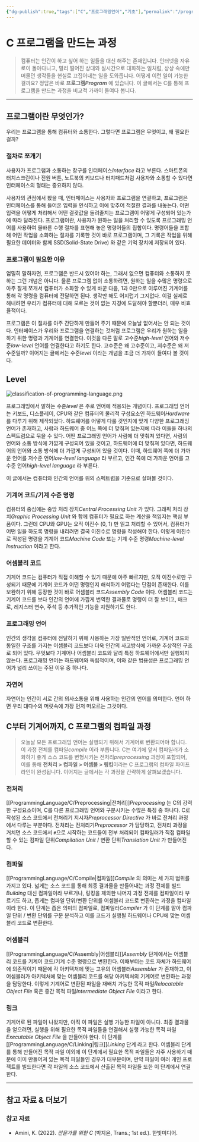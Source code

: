 ```yaml
---
{"dg-publish":true,"tags":["C","프로그래밍언어","기초"],"permalink":"/programming-language/c/phasesof-translation/","dgPassFrontmatter":true,"created":"2024-03-05T17:07:11.030+09:00","updated":"2024-07-16T16:15:52.717+09:00"}
---
```



# C 프로그램을 만드는 과정

> 컴퓨터는 인간이 하고 싶어 하는 일들을 대신 해주는 존재입니다. 인터넷을 자유로이 돌아다니고, 멀리 떨어진 상대와 실시간으로 대화하는 일처럼, 상상 속에만 머물던 생각들을 현실로 끄집어내는 일을 도와줍니다. 어떻게 이런 일이 가능한 걸까요? 정답은 바로 **프로그램*Program*** 에 있습니다. 이 글에서는 C를 통해 프로그램을 만드는 과정을 비교적 가까이 들여다 봅니다.

---

## 프로그램이란 무엇인가?

우리는 프로그램을 통해 컴퓨터와 소통한다. 그렇다면 프로그램은 무엇이고, 왜 필요한 걸까?

### 절차로 쪼개기

사용자가 프로그램과 소통하는 창구를 인터페이스*Interface* 라고 부른다. 스마트폰의 터치스크린이나 전원 버튼, 노트북의 키보드나 터치패드처럼 사용자와 소통할 수 있다면 인터페이스의 형태는 중요하지 않다.

사용자의 관점에서 봤을 때, 인터페이스는 사용자와 프로그램을 연결하고, 프로그램은 인터페이스를 통해 들어온 입력을 인식하고 이에 맞추어 적절한 결과를 내놓는다. 어떤 입력을 어떻게 처리해서 어떤 결괏값을 돌려줄지는 프로그램이 어떻게 구성되어 있는가에 따라 달라진다. 프로그램이란, 사용자가 원하는 일을 처리할 수 있도록 프로그래밍 언어를 사용하여 올바른 수행 절차를 표현해 놓은 명령어들의 집합이다. 명령어들을 조합해 어떤 작업을 소화하는 절차를 기록한 것이 바로 프로그램이며, 그 기록은 작업을 위해 필요한 데이터와 함께 SSD(Solid-State Drive) 와 같은 기억 장치에 저장되어 있다.

### 프로그램이 필요한 이유

엄밀히 말하자면, 프로그램은 반드시 있어야 하는, 그래서 없으면 컴퓨터와 소통하지 못하는 그런 개념은 아니다. 물론 프로그램 없이 소통하려면, 원하는 일을 수많은 명령으로 아주 잘게 쪼개서 컴퓨터가 소화할 수 있게 바꾼 다음, 1과 0만으로 이루어진 기계어를 통해 각 명령을 컴퓨터에 전달하면 된다. 생각만 해도 어지럽기 그지없다. 이걸 실제로 해내려면 우리가 컴퓨터에 대해 모르는 것이 없는 지경에 도달해야 할뿐더러, 매우 비효율적이다.

프로그램은 이 절차를 아주 간단하게 만들어 주기 때문에 오늘날 없어서는 안 되는 것이다. 인터페이스가 우리와 프로그램을 연결하는 것처럼 프로그램은 우리가 원하는 일을 하기 위한 명령과 기계어를 연결한다. 이것을 다른 말로 고수준*high-level* 언어와 저수준*low-level* 언어를 연결한다고 하기도 한다. 고수준은 왜 고수준이고, 저수준은 왜 저수준일까? 이어지는 글에서는 수준*level* 이라는 개념을 조금 더 가까이 들여다 볼 것이다. 

## Level

![classification-of-programming-language.png](/img/user/ProgrammingLanguage/classification-of-programming-language.png)

프로그래밍에서 말하는 수준*level* 은 주로 언어에 적용되는 개념이다. 프로그래밍 언어는 키보드, 디스플레이, CPU와 같은 컴퓨터의 물리적 구성요소인 하드웨어*Hardware* 를 다루기 위해 제작되었다. 하드웨어를 어떻게 다룰 것인지에 맞게 다양한 프로그래밍 언어가 존재하고, 사람과 하드웨어 중 어느 쪽에 더 맞춰져 있는지에 따라 이들을 하나의 스펙트럼으로 묶을 수 있다. 어떤 프로그래밍 언어가 사람에 더 맞춰져 있다면, 사람의 언어와 소통 방식에 가깝게 구성되어 있을 것이고, 하드웨어에 더 맞춰져 있다면, 하드웨어의 언어와 소통 방식에 더 가깝게 구성되어 있을 것이다. 이때, 하드웨어 쪽에 더 가까운 언어를 저수준 언어*low-level language* 라 부르고, 인간 쪽에 더 가까운 언어를 고수준 언어*high-level language* 라 부른다.

이 글에서는 컴퓨터와 인간의 언어를 위의 스펙트럼을 기준으로 살펴볼 것이다.

### 기계어 코드/기계 수준 명령

컴퓨터의 중심에는 중앙 처리 장치*Central Processing Unit* 가 있다. 그래픽 처리 장치*Graphic Processing Unit* 와 함께 컴퓨터가 필요로 하는 계산을 책임지는 핵심 부품이다. 그런데 CPU와 GPU는 오직 이진수 (0, 1) 만 읽고 처리할 수 있어서, 컴퓨터가 어떤 일을 하도록 명령을 내리려면 결국 이진수로 명령을 작성해야 한다. 이렇게 이진수로 작성된 명령을 기계어 코드*Machine Code* 또는 기계 수준 명령*Machine-level Instruction* 이라고 한다.

### 어셈블리 코드

기계어 코드는 컴퓨터가 직접 이해할 수 있기 때문에 아주 빠르지만, 오직 이진수로만 구성되기 때문에 기계어 코드가 어떤 명령인지 해석하기 어렵다는 단점이 존재한다. 이를 보완하기 위해 등장한 것이 바로 어셈블리 코드*Assembly Code* 이다. 어셈블리 코드는 기계어 코드를 보다 인간의 언어에 가깝게 번역한 결과물로 명령이 더 잘 보이고, 매크로, 레지스터 변수, 주석 등 추가적인 기능을 지원하기도 한다.

### 프로그래밍 언어

인간의 생각을 컴퓨터에 전달하기 위해 사용하는 가장 일반적인 언어로, 기계어 코드와 동일한 구조를 가지는 어셈블리 코드보다 더욱 인간의 사고방식에 가까운 추상적인 구조로 되어 있다. 무엇보다 기계어나 어셈블리 코드와 달리 특정 하드웨어에서만 실행되지 않는다. 프로그래밍 언어는 하드웨어와 독립적이며, 이와 같은 범용성은 프로그래밍 언어가 널리 쓰이는 주된 이유 중 하나다.

### 자연어

자연어는 인간이 서로 간의 의사소통을 위해 사용하는 인간의 언어를 의미한다. 언어 하면 우리 대다수의 머릿속에 가장 먼저 떠오르는 그것이다.

## C부터 기계어까지, C 프로그램의 컴파일 과정

> 오늘날 모든 프로그래밍 언어는 실행되기 위해서 기계어로 변환되어야 합니다. 이 과정 전체를 컴파일*compile* 이라 부릅니다. C는 여기에 앞서 컴파일러가 소화하기 좋게 소스 코드를 변형시키는 전처리*preprocessing* 과정이 포함되어, 이를 통해 **전처리 > 컴파일 > 어셈블 > 링킹**이라는 C 프로그램의 컴파일 파이프라인이 완성됩니다. 이어지는 글에서는 각 과정을 간략하게 살펴보겠습니다.

### 전처리

[[ProgrammingLanguage/C/Preprocessing\|전처리]]*Preprocessing* 는 C의 강력한 구성요소이며, C를 다른 프로그래밍 언어와 구분시키는 수많은 특징 중 하나다. C로 작성된 소스 코드에서 전처리기 지시자*Preprocessor Directive* 가 바로 전처리 과정에서 다루는 부분이다. 전처리는 전처리기*Preprocessor* 가 담당하고, 전처리 과정을 거치면 소스 코드에서 `#`으로 시작하는 코드들이 전부 처리되어 컴파일러가 직접 컴파일할 수 있는 컴파일 단위*Compilation Unit* / 변환 단위*Translation Unit* 가 만들어진다.

### 컴파일

[[ProgrammingLanguage/C/Compile\|컴파일]]*Compile* 의 의미는 세 가지 범위를 가지고 있다. 넓게는 소스 코드를 통해 최종 결과물을 만들어내는 과정 전체를 빌드*Building* 대신 컴파일이라 부르거나, 링킹을 제외한 나머지 과정 전체를 컴파일이라 부르기도 하고, 좁게는 컴파일 단위/변환 단위를 어셈블리 코드로 변환하는 과정을 컴파일이라 한다. 이 단계는 좁은 의미의 컴파일로, 컴파일러*Compiler* 가 이 단계를 맡아 컴파일 단위 / 변환 단위를 구문 분석하고 이를 코드가 실행될 하드웨어나 CPU에 맞는 어셈블리 코드로 변환한다.

### 어셈블리

[[ProgrammingLanguage/C/Assembly\|어셈블리]]*Assembly* 단계에서는 어셈블리 코드를 기계어 코드/기계 수준 명령으로 변환한다. 이때부터는 코드 자체가 하드웨어에 의존적이기 때문에 각 아키텍처에 맞는 고유의 어셈블러*Assembler* 가 존재하고, 이 어셈블러가 아키텍처에 맞는 어셈블리 코드를 해당 아키텍처의 기계어로 변환하는 과정을 담당한다. 이렇게 기계어로 변환된 파일을 재배치 가능한 목적 파일*Relocatable Object File* 혹은 중간 목적 파일*Intermediate Object File* 이라고 한다.

### 링크

기계어로 된 파일이 나왔지만, 아직 이 파일은 실행 가능한 파일이 아니다. 최종 결과물을 얻으려면, 실행을 위해 필요한 목적 파일들을 연결해서 실행 가능한 목적 파일*Executable Object File* 을 만들어야 한다. 이 단계를 [[ProgrammingLanguage/C/Linking\|링크]]*Linking* 단계 라고 한다. 어셈블리 단계를 통해 만들어진 목적 파일 이외에 이 단계에서 필요한 목적 파일들은 자주 사용하기 때문에 이미 만들어져 있는 목적 파일들인 경우가 대부분이며, 만약 파일이 여러 개인 프로젝트를 빌드한다면 각 파일의 소스 코드에서 산출된 목적 파일들 또한 이 단계에서 연결한다.

---

## 참고 자료 & 더보기

### 참고 자료

+ Amini, K. (2022). *전문가를 위한 C* (박지윤, Trans.; 1st ed.). 한빛미디어.